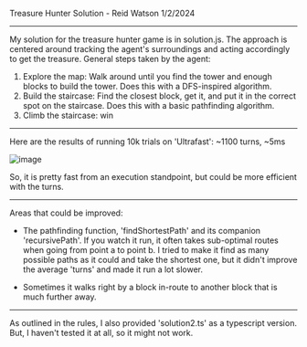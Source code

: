 Treasure Hunter Solution - Reid Watson 1/2/2024

---

My solution for the treasure hunter game is in solution.js. The approach is centered around tracking the agent's surroundings and acting accordingly to get the treasure. General steps taken by the agent:

1. Explore the map: Walk around until you find the tower and enough blocks to build the tower. Does this with a DFS-inspired algorithm.
2. Build the staircase: Find the closest block, get it, and put it in the correct spot on the staircase. Does this with a basic pathfinding algorithm.
3. Climb the staircase: win


---

Here are the results of running 10k trials on 'Ultrafast': ~1100 turns, ~5ms

![image](https://github.com/reidwatson/treasure-hunter/assets/65178364/3e305ee6-8fa0-457c-b10f-85e5143ea80c)

So, it is pretty fast from an execution standpoint, but could be more efficient with the turns.

---

Areas that could be improved:

- The pathfinding function, 'findShortestPath' and its companion 'recursivePath'. If you watch it run, it often takes sub-optimal routes when going from point a to point b. I tried to make it find as many possible paths as it could and take the shortest one, but it didn't improve the average 'turns' and made it run a lot slower.

- Sometimes it walks right by a block in-route to another block that is much further away.

---

As outlined in the rules, I also provided 'solution2.ts' as a typescript version. But, I haven't tested it at all, so it might not work.
